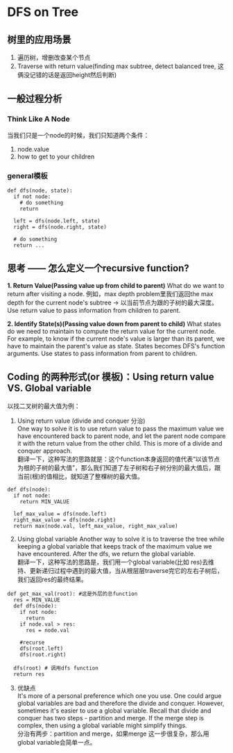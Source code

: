 # DFS on Tree
## 树里的应用场景
1. 遍历树，增删改查某个节点
2. Traverse with return value(finding max subtree, detect balanced tree, 这俩没记错的话是返回height然后判断)

## 一般过程分析
### Think Like A Node
当我们只是一个node的时候，我们只知道两个条件：
1. node.value
2. how to get to your children

### general模板
```
def dfs(node, state):
  if not node:
    # do something
    return 
    
  left = dfs(node.left, state)
  right = dfs(node.right, state)
  
  # do something
  return ...
```

## 思考 —— 怎么定义一个recursive function?
**1. Return Value(Passing value up from child to parent)**
What do we want to return after visiting a node. 例如，max depth problem里我们返回the max depth for the current node's subtree -> 以当前节点为跟的子树的最大深度。  
Use return value to pass information from children to parent.

**2. Identify State(s)(Passing value down from parent to child)**
What states do we need to maintain to compute the return value for the current node. For example, to know if the current node's value is larger than its parent, 
we have to maintain the parent's value as state. States becomes DFS's function arguments. Use states to pass information from parent to children.

## Coding 的两种形式(or 模板)：Using return value VS. Global variable
以找二叉树的最大值为例：
1. Using return value (divide and conquer 分治)  
One way to solve it is to use return value to pass the maximum value we have encountered back to parent node, and let the parent node compare it with the return value from the other child. This is more of a divide and conquer approach.  
翻译一下，这种写法的思路就是：这个function本身返回的值代表“以该节点为根的子树的最大值”，那么我们知道了左子树和右子树分别的最大值后，跟当前(根)的值相比，就知道了整棵树的最大值。
```
def dfs(node):
  if not node:
    return MIN_VALUE
    
  lef_max_value = dfs(node.left)
  right_max_value = dfs(node.right)
  return max(node.val, left_max_value, right_max_value)
```

2. Using global variable
Another way to solve it is to traverse the tree while keeping a global variable that keeps track of the maximum value we have encountered. After the dfs, we return the global variable.  
翻译一下，这种写法的思路是，我们用一个global variable(比如 res)去维持、更新递归过程中遇到的最大值，当从根层层traverse完它的左右子树后，我们返回res的最终结果。
```
def get_max_val(root): #这是外层的总function 
  res = MIN_VALUE
  def dfs(node):
    if not node:
      return
    if node.val > res:
      res = node.val
      
    #recurse
    dfs(root.left)
    dfs(root.right)
    
  dfs(root) # 调用dfs function
  return res
```

3. 优缺点  
It's more of a personal preference which one you use. One could argue global variables are bad and therefore the divide and conquer. However, sometimes it's easier to use a global variable. Recall that divide and conquer has two steps - partition and merge. If the merge step is complex, then using a global variable might simplify things.  
分治有两步：partition and merge，如果merge 这一步很复杂，那么用global variable会简单一点。



 
